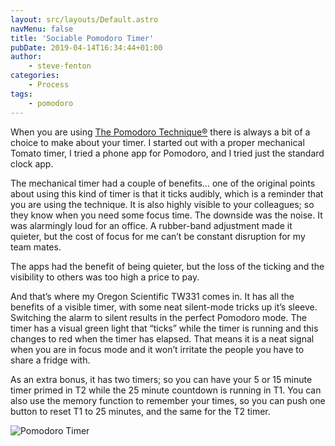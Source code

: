 ```yaml
---
layout: src/layouts/Default.astro
navMenu: false
title: 'Sociable Pomodoro Timer'
pubDate: 2019-04-14T16:34:44+01:00
author:
    - steve-fenton
categories:
    - Process
tags:
    - pomodoro
---
```


When you are using [The Pomodoro Technique®](https://francescocirillo.com/pages/pomodoro-technique) there is always a bit of a choice to make about your timer. I started out with a proper mechanical Tomato timer, I tried a phone app for Pomodoro, and I tried just the standard clock app.

The mechanical timer had a couple of benefits… one of the original points about using this kind of timer is that it ticks audibly, which is a reminder that you are using the technique. It is also highly visible to your colleagues; so they know when you need some focus time. The downside was the noise. It was alarmingly loud for an office. A rubber-band adjustment made it quieter, but the cost of focus for me can’t be constant disruption for my team mates.

The apps had the benefit of being quieter, but the loss of the ticking and the visibility to others was too high a price to pay.

And that’s where my Oregon Scientific TW331 comes in. It has all the benefits of a visible timer, with some neat silent-mode tricks up it’s sleeve. Switching the alarm to silent results in the perfect Pomodoro mode. The timer has a visual green light that “ticks” while the timer is running and this changes to red when the timer has elapsed. That means it is a neat signal when you are in focus mode and it won’t irritate the people you have to share a fridge with.

As an extra bonus, it has two timers; so you can have your 5 or 15 minute timer primed in T2 while the 25 minute countdown is running in T1. You can also use the memory function to remember your times, so you can push one button to reset T1 to 25 minutes, and the same for the T2 timer.

![Pomodoro Timer](https://www.stevefenton.co.uk/wp-content/uploads/2019/04/pomodoro-timer.jpg)